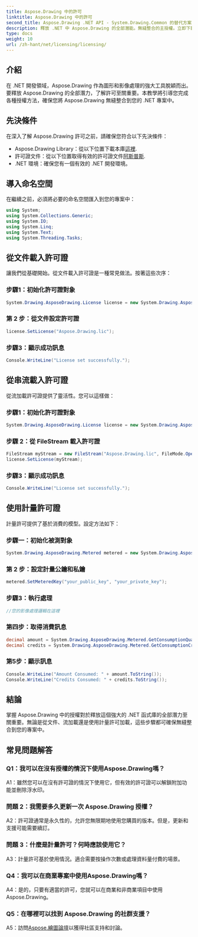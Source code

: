 ```yaml
---
title: Aspose.Drawing 中的許可
linktitle: Aspose.Drawing 中的許可
second_title: Aspose.Drawing .NET API - System.Drawing.Common 的替代方案
description: 釋放 .NET 中 Aspose.Drawing 的全部潛能。無縫整合的主授權。立即下載並提升您的圖形和影像處理能力。
type: docs
weight: 10
url: /zh-hant/net/licensing/licensing/
---
```

## 介紹

在 .NET 開發領域，Aspose.Drawing 作為圖形和影像處理的強大工具脫穎而出。要釋放 Aspose.Drawing 的全部潛力，了解許可至關重要。本教學將引導您完成各種授權方法，確保您將 Aspose.Drawing 無縫整合到您的 .NET 專案中。

## 先決條件

在深入了解 Aspose.Drawing 許可之前，請確保您符合以下先決條件：

-  Aspose.Drawing Library：從以下位置下載本庫[這裡](https://releases.aspose.com/drawing/net/).
- 許可證文件：從以下位置取得有效的許可證文件[阿斯普斯](https://purchase.aspose.com/buy).
- .NET 環境：確保您有一個有效的 .NET 開發環境。

## 導入命名空間

在繼續之前，必須將必要的命名空間匯入到您的專案中：

```csharp
using System;
using System.Collections.Generic;
using System.IO;
using System.Linq;
using System.Text;
using System.Threading.Tasks;
```

## 從文件載入許可證

讓我們從基礎開始。從文件載入許可證是一種常見做法。按著這些次序：

### 步驟1：初始化許可證對象

```csharp
System.Drawing.AsposeDrawing.License license = new System.Drawing.AsposeDrawing.License();
```

### 第 2 步：從文件設定許可證

```csharp
license.SetLicense("Aspose.Drawing.lic");
```

### 步驟3：顯示成功訊息

```csharp
Console.WriteLine("License set successfully.");
```

## 從串流載入許可證

從流加載許可證提供了靈活性。您可以這樣做：

### 步驟1：初始化許可證對象

```csharp
System.Drawing.AsposeDrawing.License license = new System.Drawing.AsposeDrawing.License();
```

### 步驟 2：從 FileStream 載入許可證

```csharp
FileStream myStream = new FileStream("Aspose.Drawing.lic", FileMode.Open);
license.SetLicense(myStream);
```

### 步驟3：顯示成功訊息

```csharp
Console.WriteLine("License set successfully.");
```

## 使用計量許可證

計量許可提供了基於消費的模型。設定方法如下：

### 步驟一：初始化被測對象

```csharp
System.Drawing.AsposeDrawing.Metered metered = new System.Drawing.AsposeDrawing.Metered();
```

### 第 2 步：設定計量公鑰和私鑰

```csharp
metered.SetMeteredKey("your_public_key", "your_private_key");
```

### 步驟3：執行處理

```csharp
//您的影像處理邏輯在這裡
```

### 第四步：取得消費訊息

```csharp
decimal amount = System.Drawing.AsposeDrawing.Metered.GetConsumptionQuantity();
decimal credits = System.Drawing.AsposeDrawing.Metered.GetConsumptionCredit();
```

### 第5步：顯示訊息

```csharp
Console.WriteLine("Amount Consumed: " + amount.ToString());
Console.WriteLine("Credits Consumed: " + credits.ToString());
```

## 結論

掌握 Aspose.Drawing 中的授權對於釋放這個強大的 .NET 函式庫的全部潛力至關重要。無論是從文件、流加載還是使用計量許可加載，這些步驟都可確保無縫整合到您的專案中。

## 常見問題解答

### Q1：我可以在沒有授權的情況下使用Aspose.Drawing嗎？

A1：雖然您可以在沒有許可證的情況下使用它，但有效的許可證可以解鎖附加功能並刪除浮水印。

### 問題 2：我需要多久更新一次 Aspose.Drawing 授權？

A2：許可證通常是永久性的，允許您無限期地使用您購買的版本。但是，更新和支援可能需要續訂。

### 問題 3：什麼是計量許可？何時應該使用它？

A3：計量許可基於使用情況。適合需要按操作次數或處理資料量付費的場景。

### Q4：我可以在商業專案中使用Aspose.Drawing嗎？

A4：是的，只要有適當的許可，您就可以在商業和非商業項目中使用 Aspose.Drawing。

### Q5：在哪裡可以找到 Aspose.Drawing 的社群支援？

 A5：訪問[Aspose.繪圖論壇](https://forum.aspose.com/c/diagram/17)以獲得社區支持和討論。